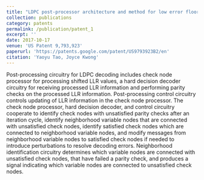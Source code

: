 ```yaml
---
title: "LDPC post-processor architecture and method for low error floor conditions"
collection: publications
category: patents
permalink: /publication/patent_1
excerpt: ''
date: 2017-10-17
venue: 'US Patent 9,793,923'
paperurl: 'https://patents.google.com/patent/US9793923B2/en'
citation: 'Yaoyu Tao, Joyce Kwong'
---
```


Post-processing circuitry for LDPC decoding includes check node processor for processing shifted LLR values, a hard decision decoder circuitry for receiving processed LLR information and performing parity checks on the processed LLR information. Post-processing control circuitry controls updating of LLR information in the check node processor. The check node processor, hard decision decoder, and control circuitry cooperate to identify check nodes with unsatisfied parity checks after an iteration cycle, identify neighborhood variable nodes that are connected with unsatisfied check nodes, identify satisfied check nodes which are connected to neighborhood variable nodes, and modify messages from neighborhood variable nodes to satisfied check nodes if needed to introduce perturbations to resolve decoding errors. Neighborhood identification circuitry determines which variable nodes are connected with unsatisfied check nodes, that have failed a parity check, and produces a signal indicating which variable nodes are connected to unsatisfied check nodes.


